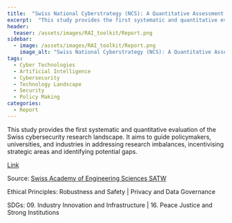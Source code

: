 ```yaml
---
title:  "Swiss National Cyberstrategy (NCS): A Quantitative Assessment of the Cybersecurity Research Landscape"  
excerpt:  "This study provides the first systematic and quantitative evaluation of the Swis (...)"  
header:
  teaser: /assets/images/RAI_toolkit/Report.png
sidebar:
  - image: /assets/images/RAI_toolkit/Report.png
    image_alt: "Swiss National Cyberstrategy (NCS): A Quantitative Assessment of the Cybersecurity Research Landscape"
tags:
  - Cyber Technologies
  - Artificial Intelligence
  - Cybersecurity
  - Technology Landscape
  - Security
  - Policy Making
categories:
  - Report
---
```

This study provides the first systematic and quantitative evaluation of the Swiss cybersecurity research landscape. It aims to guide policymakers, universities, and industries in addressing research imbalances, incentivising strategic areas and identifying potential gaps.

[Link](https://www.satw.ch/en/publications/swiss-national-cyberstrategy-ncs-a-quantitative-assessment-of-the-cybersecurity-research-landscape)

Source: [Swiss Academy of Engineering Sciences SATW](https://www.satw.ch/en/)

Ethical Principles: Robustness and Safety | Privacy and Data Governance

SDGs: 09. Industry Innovation and Infrastructure | 16. Peace Justice and Strong Institutions
